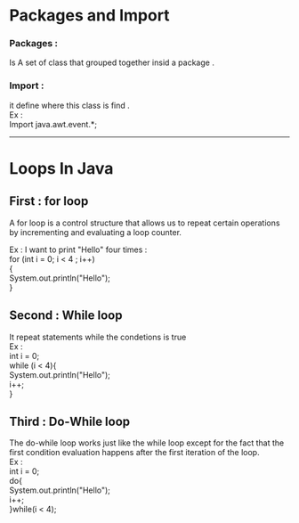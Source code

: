 
# Packages and Import 

### Packages : 
Is A set of class that grouped together insid a package .   

### Import :  
it define where this class is find .     
Ex :  
    Import java.awt.event.*;
___   
# Loops In Java

## First : for loop 
A for loop is a control structure that allows us to repeat certain     operations by incrementing and evaluating a loop counter.  

Ex : I want to print "Hello" four times :   
    for (int i = 0; i < 4 ; i++)  
    {  
        System.out.println("Hello");  
    }    
## Second : While loop  
It repeat statements while the condetions is true  
Ex :  
    int i = 0;  
    while (i < 4){  
        System.out.println("Hello");  
        i++;  
    }  
## Third : Do-While loop  
The do-while loop works just like the while loop except for the fact that the first condition evaluation happens after the first iteration of the loop.  
Ex :   
    int i = 0;    
    do{  
        System.out.println("Hello");  
        i++;  
    }while(i < 4);  

## 
